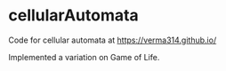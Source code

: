 # cellularAutomata

Code for cellular automata at https://verma314.github.io/

Implemented a variation on Game of Life.
